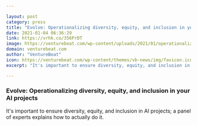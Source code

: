 ```yaml
---

layout: post
category: press
title: "Evolve: Operationalizing diversity, equity, and inclusion in your AI projects"
date: 2021-01-04 06:36:29
link: https://vrhk.co/356PrDT
image: https://venturebeat.com/wp-content/uploads/2021/01/operationalizing-DEI.png?w=1200&strip=all
domain: venturebeat.com
author: "VentureBeat"
icon: https://venturebeat.com/wp-content/themes/vb-news/img/favicon.ico
excerpt: "It's important to ensure diversity, equity, and inclusion in AI projects; a panel of experts explains how to actually do it."

---
```


### Evolve: Operationalizing diversity, equity, and inclusion in your AI projects

It's important to ensure diversity, equity, and inclusion in AI projects; a panel of experts explains how to actually do it.